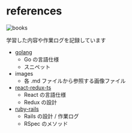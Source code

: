 # references

![books](https://user-images.githubusercontent.com/32429977/77129809-b0159880-6a98-11ea-91f7-7ab6955be522.png)

学習した内容や作業ログを記録しています

- [golang](https://github.com/krtsato/references/tree/master/golang)
  - Go の言語仕様
  - スニペット
- images
  - 各 .md ファイルから参照する画像ファイル
- [react-redux-ts](https://github.com/krtsato/references/tree/master/react-redux-ts)
  - React の言語仕様
  - Redux の設計
- [ruby-rails](https://github.com/krtsato/references/tree/master/ruby-rails)
  - Rails の設計 / 作業ログ
  - RSpec のメソッド
  

